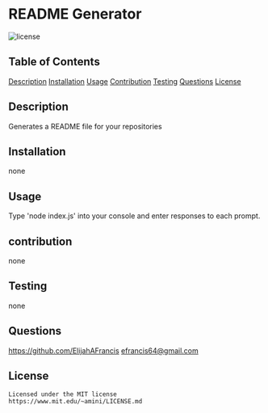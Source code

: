 # README Generator
  ![license](https://img.shields.io/badge/license-MIT-yellowgreen.svg)
  ## Table of Contents
  [Description](#description)
  [Installation](#installation)
  [Usage](#usage)
  [Contribution](#contribution)
  [Testing](#testing)
  [Questions](questions)
  [License](license)

  ## Description
  Generates a README file for your repositories

  ## Installation
  none

  ## Usage
  Type 'node index.js' into your console and enter responses to each prompt.

  ## contribution
  none

  ## Testing
  none

  ## Questions
  https://github.com/ElijahAFrancis
  efrancis64@gmail.com

  ## License
    Licensed under the MIT license
    https://www.mit.edu/~amini/LICENSE.md
  